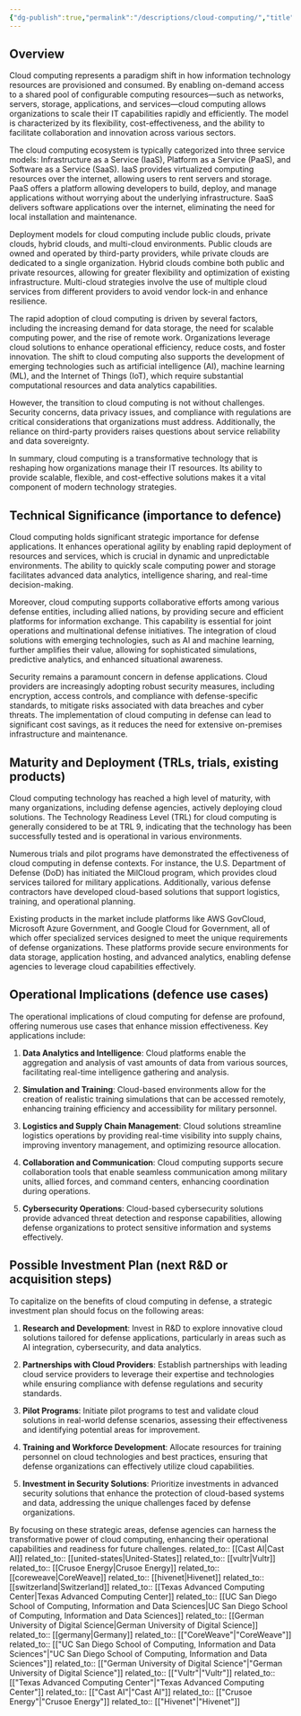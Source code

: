 ```yaml
---
{"dg-publish":true,"permalink":"/descriptions/cloud-computing/","title":"cloud computing"}
---
```


## Overview
Cloud computing represents a paradigm shift in how information technology resources are provisioned and consumed. By enabling on-demand access to a shared pool of configurable computing resources—such as networks, servers, storage, applications, and services—cloud computing allows organizations to scale their IT capabilities rapidly and efficiently. The model is characterized by its flexibility, cost-effectiveness, and the ability to facilitate collaboration and innovation across various sectors.

The cloud computing ecosystem is typically categorized into three service models: Infrastructure as a Service (IaaS), Platform as a Service (PaaS), and Software as a Service (SaaS). IaaS provides virtualized computing resources over the internet, allowing users to rent servers and storage. PaaS offers a platform allowing developers to build, deploy, and manage applications without worrying about the underlying infrastructure. SaaS delivers software applications over the internet, eliminating the need for local installation and maintenance.

Deployment models for cloud computing include public clouds, private clouds, hybrid clouds, and multi-cloud environments. Public clouds are owned and operated by third-party providers, while private clouds are dedicated to a single organization. Hybrid clouds combine both public and private resources, allowing for greater flexibility and optimization of existing infrastructure. Multi-cloud strategies involve the use of multiple cloud services from different providers to avoid vendor lock-in and enhance resilience.

The rapid adoption of cloud computing is driven by several factors, including the increasing demand for data storage, the need for scalable computing power, and the rise of remote work. Organizations leverage cloud solutions to enhance operational efficiency, reduce costs, and foster innovation. The shift to cloud computing also supports the development of emerging technologies such as artificial intelligence (AI), machine learning (ML), and the Internet of Things (IoT), which require substantial computational resources and data analytics capabilities.

However, the transition to cloud computing is not without challenges. Security concerns, data privacy issues, and compliance with regulations are critical considerations that organizations must address. Additionally, the reliance on third-party providers raises questions about service reliability and data sovereignty.

In summary, cloud computing is a transformative technology that is reshaping how organizations manage their IT resources. Its ability to provide scalable, flexible, and cost-effective solutions makes it a vital component of modern technology strategies.

## Technical Significance (importance to defence)
Cloud computing holds significant strategic importance for defense applications. It enhances operational agility by enabling rapid deployment of resources and services, which is crucial in dynamic and unpredictable environments. The ability to quickly scale computing power and storage facilitates advanced data analytics, intelligence sharing, and real-time decision-making.

Moreover, cloud computing supports collaborative efforts among various defense entities, including allied nations, by providing secure and efficient platforms for information exchange. This capability is essential for joint operations and multinational defense initiatives. The integration of cloud solutions with emerging technologies, such as AI and machine learning, further amplifies their value, allowing for sophisticated simulations, predictive analytics, and enhanced situational awareness.

Security remains a paramount concern in defense applications. Cloud providers are increasingly adopting robust security measures, including encryption, access controls, and compliance with defense-specific standards, to mitigate risks associated with data breaches and cyber threats. The implementation of cloud computing in defense can lead to significant cost savings, as it reduces the need for extensive on-premises infrastructure and maintenance.

## Maturity and Deployment (TRLs, trials, existing products)
Cloud computing technology has reached a high level of maturity, with many organizations, including defense agencies, actively deploying cloud solutions. The Technology Readiness Level (TRL) for cloud computing is generally considered to be at TRL 9, indicating that the technology has been successfully tested and is operational in various environments.

Numerous trials and pilot programs have demonstrated the effectiveness of cloud computing in defense contexts. For instance, the U.S. Department of Defense (DoD) has initiated the MilCloud program, which provides cloud services tailored for military applications. Additionally, various defense contractors have developed cloud-based solutions that support logistics, training, and operational planning.

Existing products in the market include platforms like AWS GovCloud, Microsoft Azure Government, and Google Cloud for Government, all of which offer specialized services designed to meet the unique requirements of defense organizations. These platforms provide secure environments for data storage, application hosting, and advanced analytics, enabling defense agencies to leverage cloud capabilities effectively.

## Operational Implications (defence use cases)
The operational implications of cloud computing for defense are profound, offering numerous use cases that enhance mission effectiveness. Key applications include:

1. **Data Analytics and Intelligence**: Cloud platforms enable the aggregation and analysis of vast amounts of data from various sources, facilitating real-time intelligence gathering and analysis.

2. **Simulation and Training**: Cloud-based environments allow for the creation of realistic training simulations that can be accessed remotely, enhancing training efficiency and accessibility for military personnel.

3. **Logistics and Supply Chain Management**: Cloud solutions streamline logistics operations by providing real-time visibility into supply chains, improving inventory management, and optimizing resource allocation.

4. **Collaboration and Communication**: Cloud computing supports secure collaboration tools that enable seamless communication among military units, allied forces, and command centers, enhancing coordination during operations.

5. **Cybersecurity Operations**: Cloud-based cybersecurity solutions provide advanced threat detection and response capabilities, allowing defense organizations to protect sensitive information and systems effectively.

## Possible Investment Plan (next R&D or acquisition steps)
To capitalize on the benefits of cloud computing in defense, a strategic investment plan should focus on the following areas:

1. **Research and Development**: Invest in R&D to explore innovative cloud solutions tailored for defense applications, particularly in areas such as AI integration, cybersecurity, and data analytics.

2. **Partnerships with Cloud Providers**: Establish partnerships with leading cloud service providers to leverage their expertise and technologies while ensuring compliance with defense regulations and security standards.

3. **Pilot Programs**: Initiate pilot programs to test and validate cloud solutions in real-world defense scenarios, assessing their effectiveness and identifying potential areas for improvement.

4. **Training and Workforce Development**: Allocate resources for training personnel on cloud technologies and best practices, ensuring that defense organizations can effectively utilize cloud capabilities.

5. **Investment in Security Solutions**: Prioritize investments in advanced security solutions that enhance the protection of cloud-based systems and data, addressing the unique challenges faced by defense organizations.

By focusing on these strategic areas, defense agencies can harness the transformative power of cloud computing, enhancing their operational capabilities and readiness for future challenges.
related_to:: [[Cast AI\|Cast AI]]
related_to:: [[united-states\|United-States]]
related_to:: [[vultr\|Vultr]]
related_to:: [[Crusoe Energy\|Crusoe Energy]]
related_to:: [[coreweave\|CoreWeave]]
related_to:: [[hivenet\|Hivenet]]
related_to:: [[switzerland\|Switzerland]]
related_to:: [[Texas Advanced Computing Center\|Texas Advanced Computing Center]]
related_to:: [[UC San Diego School of Computing, Information and Data Sciences\|UC San Diego School of Computing, Information and Data Sciences]]
related_to:: [[German University of Digital Science\|German University of Digital Science]]
related_to:: [[germany\|Germany]]
related_to:: [["CoreWeave"\|"CoreWeave"]]
related_to:: [["UC San Diego School of Computing, Information and Data Sciences"\|"UC San Diego School of Computing, Information and Data Sciences"]]
related_to:: [["German University of Digital Science"\|"German University of Digital Science"]]
related_to:: [["Vultr"\|"Vultr"]]
related_to:: [["Texas Advanced Computing Center"\|"Texas Advanced Computing Center"]]
related_to:: [["Cast AI"\|"Cast AI"]]
related_to:: [["Crusoe Energy"\|"Crusoe Energy"]]
related_to:: [["Hivenet"\|"Hivenet"]]
